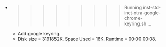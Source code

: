 * >>>>>>>>> Running inst-std-inet-xtra-google-chrome-keyring.sh ...
  * Add google keyring.
  * Disk size = 3191852K. Space Used = 16K. Runtime = 00:00:00:08.
